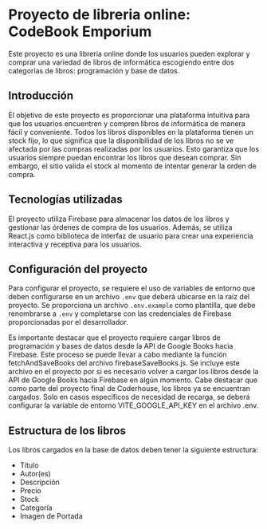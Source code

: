 # Proyecto de libreria online: CodeBook Emporium

Este proyecto es una libreria online donde los usuarios pueden explorar y comprar una variedad de libros de informática escogiendo entre dos categorías de libros: programación y base de datos. 

## Introducción

El objetivo de este proyecto es proporcionar una plataforma intuitiva para que los usuarios encuentren y compren libros de informática de manera fácil y conveniente. Todos los libros disponibles en la plataforma tienen un stock fijo, lo que significa que la disponibilidad de los libros no se ve afectada por las compras realizadas por los usuarios. Esto garantiza que los usuarios siempre puedan encontrar los libros que desean comprar. Sin embargo, el sitio valida el stock al momento de intentar generar la orden de compra.

## Tecnologías utilizadas

El proyecto utiliza Firebase para almacenar los datos de los libros y gestionar las órdenes de compra de los usuarios. Además, se utiliza React.js como biblioteca de interfaz de usuario para crear una experiencia interactiva y receptiva para los usuarios.

## Configuración del proyecto

Para configurar el proyecto, se requiere el uso de variables de entorno que deben configurarse en un archivo `.env` que deberá ubicarse en la raíz del proyecto. Se proporciona un archivo `.env.example` como plantilla, que debe renombrarse a `.env` y completarse con las credenciales de Firebase proporcionadas por el desarrollador.

Es importante destacar que el proyecto requiere cargar libros de programación y bases de datos desde la API de Google Books hacia Firebase. Este proceso se puede llevar a cabo mediante la función fetchAndSaveBooks del archivo firebaseSaveBooks.js. Se incluye este archivo en el proyecto por si es necesario volver a cargar los libros desde la API de Google Books hacia Firebase en algún momento. Cabe destacar que como parte del proyecto final de Coderhouse, los libros ya se encuentran cargados. Solo en casos específicos de necesidad de recarga, se deberá configurar la variable de entorno VITE_GOOGLE_API_KEY en el archivo .env.

## Estructura de los libros

Los libros cargados en la base de datos deben tener la siguiente estructura:

- Título
- Autor(es)
- Descripción
- Precio
- Stock
- Categoría
- Imagen de Portada